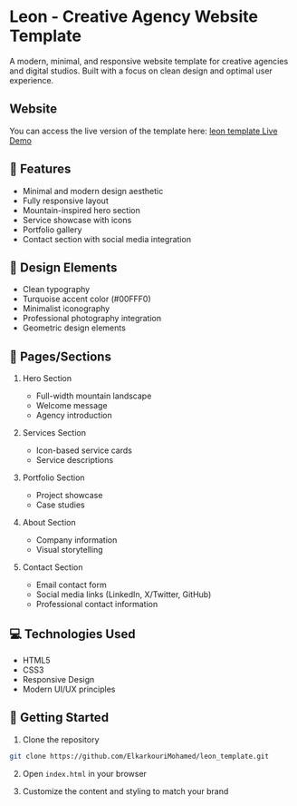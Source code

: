 # Leon - Creative Agency Website Template

A modern, minimal, and responsive website template for creative agencies and digital studios. Built with a focus on clean design and optimal user experience.

## Website
You can access the live version of the template here: [leon template Live Demo](https://leon-template-portfolio.netlify.app/)

## 🌟 Features

- Minimal and modern design aesthetic
- Fully responsive layout
- Mountain-inspired hero section
- Service showcase with icons
- Portfolio gallery
- Contact section with social media integration

## 🎨 Design Elements

- Clean typography
- Turquoise accent color (#00FFF0)
- Minimalist iconography
- Professional photography integration
- Geometric design elements

## 📱 Pages/Sections

1. Hero Section
   - Full-width mountain landscape
   - Welcome message
   - Agency introduction

2. Services Section
   - Icon-based service cards
   - Service descriptions

3. Portfolio Section
   - Project showcase
   - Case studies

4. About Section
   - Company information
   - Visual storytelling

5. Contact Section
   - Email contact form
   - Social media links (LinkedIn, X/Twitter, GitHub)
   - Professional contact information

## 💻 Technologies Used

- HTML5
- CSS3
- Responsive Design
- Modern UI/UX principles

## 🚀 Getting Started

1. Clone the repository
```bash
git clone https://github.com/ElkarkouriMohamed/leon_template.git
```

2. Open `index.html` in your browser

3. Customize the content and styling to match your brand



